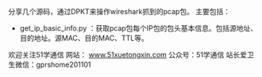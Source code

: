 分享几个源码，通过DPKT来操作wireshark抓到的pcap包。
主要包括：
- get_ip_basic_info.py  ：获取pcap包每个IP包的包头基本信息。包括源地址、目的地址。源MAC、目的MAC、TTL等。


欢迎关注51学通信
网站： www.51xuetongxin.com
公众号：51学通信
站长爱卫生微信：gprshome201101
